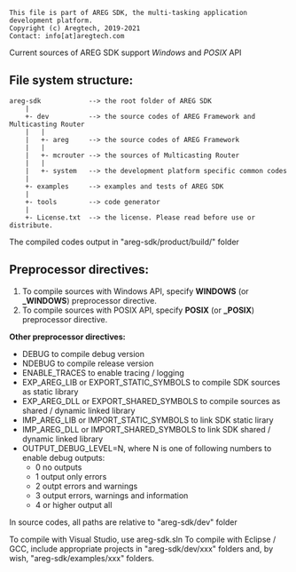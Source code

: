 ```
This file is part of AREG SDK, the multi-tasking application development platform.
Copyright (c) Aregtech, 2019-2021
Contact: info[at]aregtech.com
```

Current sources of AREG SDK support _Windows_ and _POSIX_ API

## File system structure:
```
areg-sdk            --> the root folder of AREG SDK
    |
    +- dev          --> the source codes of AREG Framework and Multicasting Router
    |   |
    |   +- areg     --> the source codes of AREG Framework
    |   |
    |   +- mcrouter --> the sources of Multicasting Router
    |   |
    |   +- system   --> the development platform specific common codes
    |
    +- examples     --> examples and tests of AREG SDK
    |
    +- tools        --> code generator
    |
    +- License.txt  --> the license. Please read before use or distribute.
```
The compiled codes output in "areg-sdk/product/build/<platform info>" folder

## Preprocessor directives:

1. To compile sources with Windows API, specify **WINDOWS** (or **_WINDOWS**) preprocessor directive.
2. To compile sources with POSIX API, specify **POSIX** (or **_POSIX**) preprocessor directive.

**Other preprocessor directives:**
- DEBUG to compile debug version
- NDEBUG to compile release version
- ENABLE_TRACES to enable tracing / logging
- EXP_AREG_LIB or EXPORT_STATIC_SYMBOLS to compile SDK sources as static library
- EXP_AREG_DLL or EXPORT_SHARED_SYMBOLS to compile sources as shared / dynamic linked library
- IMP_AREG_LIB or IMPORT_STATIC_SYMBOLS to link SDK static lirary
- IMP_AREG_DLL or IMPORT_SHARED_SYMBOLS to link SDK shared / dynamic linked library
- OUTPUT_DEBUG_LEVEL=N, where N is one of following numbers to enable debug outputs: 
  - 0 no outputs
  - 1 output only errors
  - 2 outpt errors and warnings
  - 3 output errors, warnings and information
  - 4 or higher output all

In source codes, all paths are relative to "areg-sdk/dev" folder

To compile with Visual Studio, use areg-sdk.sln
To compile with Eclipse / GCC, include appropriate projects in "areg-sdk/dev/xxx" folders and, by wish, "areg-sdk/examples/xxx" folders.

